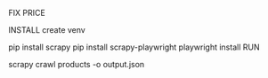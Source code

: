 FIX PRICE

INSTALL create venv

pip install scrapy
pip install scrapy-playwright
playwright install
RUN

scrapy crawl products -o output.json
